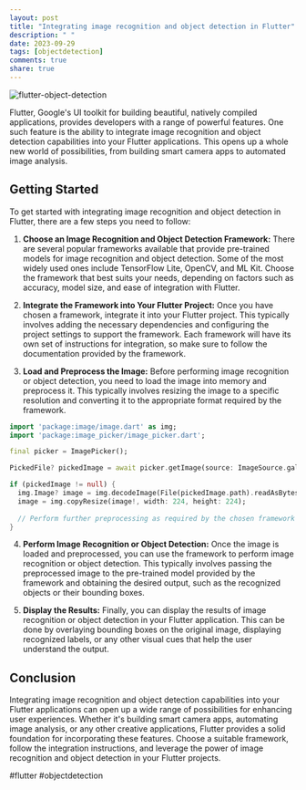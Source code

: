 ```yaml
---
layout: post
title: "Integrating image recognition and object detection in Flutter"
description: " "
date: 2023-09-29
tags: [objectdetection]
comments: true
share: true
---
```


![flutter-object-detection](https://www.example.com/images/flutter-object-detection.png)

Flutter, Google's UI toolkit for building beautiful, natively compiled applications, provides developers with a range of powerful features. One such feature is the ability to integrate image recognition and object detection capabilities into your Flutter applications. This opens up a whole new world of possibilities, from building smart camera apps to automated image analysis.

## Getting Started

To get started with integrating image recognition and object detection in Flutter, there are a few steps you need to follow:

1. **Choose an Image Recognition and Object Detection Framework:** There are several popular frameworks available that provide pre-trained models for image recognition and object detection. Some of the most widely used ones include TensorFlow Lite, OpenCV, and ML Kit. Choose the framework that best suits your needs, depending on factors such as accuracy, model size, and ease of integration with Flutter.

2. **Integrate the Framework into Your Flutter Project:** Once you have chosen a framework, integrate it into your Flutter project. This typically involves adding the necessary dependencies and configuring the project settings to support the framework. Each framework will have its own set of instructions for integration, so make sure to follow the documentation provided by the framework.

3. **Load and Preprocess the Image:** Before performing image recognition or object detection, you need to load the image into memory and preprocess it. This typically involves resizing the image to a specific resolution and converting it to the appropriate format required by the framework.

```dart
import 'package:image/image.dart' as img;
import 'package:image_picker/image_picker.dart';

final picker = ImagePicker();

PickedFile? pickedImage = await picker.getImage(source: ImageSource.gallery);

if (pickedImage != null) {
  img.Image? image = img.decodeImage(File(pickedImage.path).readAsBytesSync());
  image = img.copyResize(image!, width: 224, height: 224);
  
  // Perform further preprocessing as required by the chosen framework
}
```

4. **Perform Image Recognition or Object Detection:** Once the image is loaded and preprocessed, you can use the framework to perform image recognition or object detection. This typically involves passing the preprocessed image to the pre-trained model provided by the framework and obtaining the desired output, such as the recognized objects or their bounding boxes.

5. **Display the Results:** Finally, you can display the results of image recognition or object detection in your Flutter application. This can be done by overlaying bounding boxes on the original image, displaying recognized labels, or any other visual cues that help the user understand the output.

## Conclusion

Integrating image recognition and object detection capabilities into your Flutter applications can open up a wide range of possibilities for enhancing user experiences. Whether it's building smart camera apps, automating image analysis, or any other creative applications, Flutter provides a solid foundation for incorporating these features. Choose a suitable framework, follow the integration instructions, and leverage the power of image recognition and object detection in your Flutter projects.

#flutter #objectdetection
